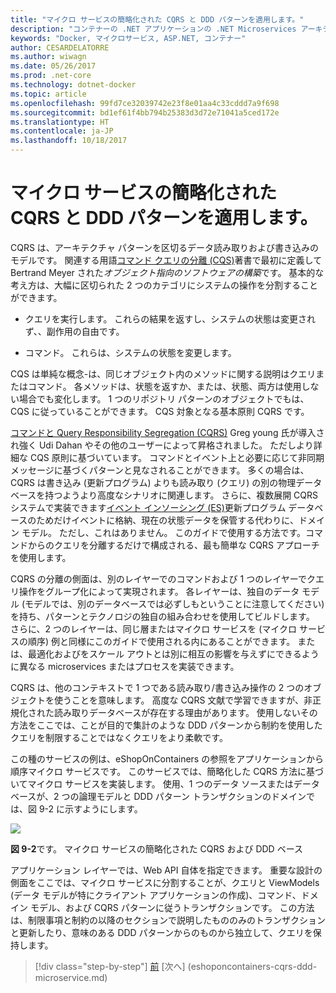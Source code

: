 ```yaml
---
title: "マイクロ サービスの簡略化された CQRS と DDD パターンを適用します。"
description: "コンテナーの .NET アプリケーションの .NET Microservices アーキテクチャ |マイクロ サービスの簡略化された CQRS と DDD パターンを適用します。"
keywords: "Docker, マイクロサービス, ASP.NET, コンテナー"
author: CESARDELATORRE
ms.author: wiwagn
ms.date: 05/26/2017
ms.prod: .net-core
ms.technology: dotnet-docker
ms.topic: article
ms.openlocfilehash: 99fd7ce32039742e23f8e01aa4c33cddd7a9f698
ms.sourcegitcommit: bd1ef61f4bb794b25383d3d72e71041a5ced172e
ms.translationtype: HT
ms.contentlocale: ja-JP
ms.lasthandoff: 10/18/2017
---
```

# <a name="applying-simplified-cqrs-and-ddd-patterns-in-a-microservice"></a>マイクロ サービスの簡略化された CQRS と DDD パターンを適用します。

CQRS は、アーキテクチャ パターンを区切るデータ読み取りおよび書き込みのモデルです。 関連する用語[コマンド クエリの分離 (CQS)](https://martinfowler.com/bliki/CommandQuerySeparation.html)著書で最初に定義して Bertrand Meyer された*オブジェクト指向のソフトウェアの構築*です。 基本的な考え方は、大幅に区切られた 2 つのカテゴリにシステムの操作を分割することができます。

-   クエリを実行します。 これらの結果を返すし、システムの状態は変更されず、、副作用の自由です。

-   コマンド。 これらは、システムの状態を変更します。

CQS は単純な概念-は、同じオブジェクト内のメソッドに関する説明はクエリまたはコマンド。 各メソッドは、状態を返すか、または、状態、両方は使用しない場合でも変化します。 1 つのリポジトリ パターンのオブジェクトでもは、CQS に従っていることができます。 CQS 対象となる基本原則 CQRS です。

[コマンドと Query Responsibility Segregation (CQRS)](https://martinfowler.com/bliki/CQRS.html) Greg young 氏が導入され強く Udi Dahan やその他のユーザーによって昇格されました。 ただしより詳細な CQS 原則に基づいています。 コマンドとイベント上と必要に応じて非同期メッセージに基づくパターンと見なされることができます。 多くの場合は、CQRS は書き込み (更新プログラム) よりも読み取り (クエリ) の別の物理データベースを持つようより高度なシナリオに関連します。 さらに、複数展開 CQRS システムで実装できます[イベント インソーシング (ES)](http://codebetter.com/gregyoung/2010/02/20/why-use-event-sourcing/)更新プログラム データベースのためだけイベントに格納、現在の状態データを保管する代わりに、ドメイン モデル。 ただし、これはありません。 このガイドで使用する方法です。コマンドからのクエリを分離するだけで構成される、最も簡単な CQRS アプローチを使用します。

CQRS の分離の側面は、別のレイヤーでのコマンドおよび 1 つのレイヤーでクエリ操作をグループ化によって実現されます。 各レイヤーは、独自のデータ モデル (モデルでは、別のデータベースでは必ずしもということに注意してください) を持ち、パターンとテクノロジの独自の組み合わせを使用してビルドします。 さらに、2 つのレイヤーは、同じ層またはマイクロ サービスを (マイクロ サービスの順序) 例と同様にこのガイドで使用される内にあることができます。 または、最適化およびをスケール アウトとは別に相互の影響を与えずにできるように異なる microservices またはプロセスを実装できます。

CQRS は、他のコンテキストで 1 つである読み取り/書き込み操作の 2 つのオブジェクトを使うことを意味します。 高度な CQRS 文献で学習できますが、非正規化された読み取りデータベースが存在する理由があります。 使用しないその方法をここでは、ことが目的で集計のような DDD パターンから制約を使用したクエリを制限することではなくクエリをより柔軟です。

この種のサービスの例は、eShopOnContainers の参照をアプリケーションから順序マイクロ サービスです。 このサービスでは、簡略化した CQRS 方法に基づいてマイクロ サービスを実装します。 使用、1 つのデータ ソースまたはデータベースが、2 つの論理モデルと DDD パターン トランザクションのドメインでは、図 9-2 に示すようにします。

![](./media/image2.png)

**図 9-2**です。 マイクロ サービスの簡略化された CQRS および DDD ベース

アプリケーション レイヤーでは、Web API 自体を指定できます。 重要な設計の側面をここでは、マイクロ サービスに分割することが、クエリと ViewModels (データ モデルが特にクライアント アプリケーションの作成)、コマンド、ドメイン モデル、および CQRS パターンに従うトランザクションです。 この方法は、制限事項と制約の以降のセクションで説明したもののみのトランザクションと更新したり、意味のある DDD パターンからのものから独立して、クエリを保持します。


>[!div class="step-by-step"]
[前](index.md) [次へ] (eshoponcontainers-cqrs-ddd-microservice.md)
